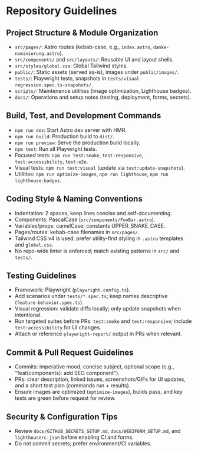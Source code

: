 # Repository Guidelines

## Project Structure & Module Organization
- `src/pages/`: Astro routes (kebab-case, e.g., `index.astro`, `danke-nominierung.astro`).
- `src/components/` and `src/layouts/`: Reusable UI and layout shells.
- `src/styles/global.css`: Global Tailwind styles.
- `public/`: Static assets (served as-is), images under `public/images/`.
- `tests/`: Playwright tests, snapshots in `tests/visual-regression.spec.ts-snapshots/`.
- `scripts/`: Maintenance utilities (image optimization, Lighthouse badges).
- `docs/`: Operations and setup notes (testing, deployment, forms, secrets).

## Build, Test, and Development Commands
- `npm run dev`: Start Astro dev server with HMR.
- `npm run build`: Production build to `dist/`.
- `npm run preview`: Serve the production build locally.
- `npm test`: Run all Playwright tests.
- Focused tests: `npm run test:smoke`, `test:responsive`, `test:accessibility`, `test:e2e`.
- Visual tests: `npm run test:visual` (update via `test:update-snapshots`).
- Utilities: `npm run optimize-images`, `npm run lighthouse`, `npm run lighthouse:badges`.

## Coding Style & Naming Conventions
- Indentation: 2 spaces; keep lines concise and self-documenting.
- Components: PascalCase (`src/components/FooBar.astro`).
- Variables/props: camelCase; constants UPPER_SNAKE_CASE.
- Pages/routes: kebab-case filenames in `src/pages/`.
- Tailwind CSS v4 is used; prefer utility-first styling in `.astro` templates and `global.css`.
- No repo-wide linter is enforced; match existing patterns in `src/` and `tests/`.

## Testing Guidelines
- Framework: Playwright (`playwright.config.ts`).
- Add scenarios under `tests/*.spec.ts`; keep names descriptive (`feature-behavior.spec.ts`).
- Visual regression: validate diffs locally; only update snapshots when intentional.
- Run targeted suites before PRs: `test:smoke` and `test:responsive`; include `test:accessibility` for UI changes.
- Attach or reference `playwright-report/` output in PRs when relevant.

## Commit & Pull Request Guidelines
- Commits: imperative mood, concise subject, optional scope (e.g., "feat(components): add SEO component").
- PRs: clear description, linked issues, screenshots/GIFs for UI updates, and a short test plan (commands run + results).
- Ensure images are optimized (`optimize-images`), builds pass, and key tests are green before request for review.

## Security & Configuration Tips
- Review `docs/GITHUB_SECRETS_SETUP.md`, `docs/WEB3FORM_SETUP.md`, and `lighthouserc.json` before enabling CI and forms.
- Do not commit secrets; prefer environment/CI variables.
